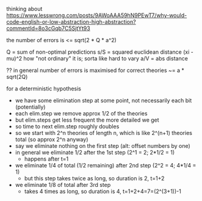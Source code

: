 thinking about https://www.lesswrong.com/posts/9AWoAAA59hN9PEwT7/why-would-code-english-or-low-abstraction-high-abstraction?commentId=8o3cGqb7C5SjtYt93



the number of errors is <= sqrt(2 * Q * a^2)

Q = sum of non-optimal predictions
s/S = squared euclidean distance
    (xi - mu)^2
    how "not ordinary" it is; sorta like hard to vary
a/V = abs distance




??
in general number of errors is maximised for correct theories ~= a * sqrt(2Q)




for a deterministic hypothesis

- we have some elimination step at some point, not necessarily each bit (potentially)
- each elim.step we remove approx 1/2 of the theories
- but elim.steps get less frequent the more detailed we get
- so time to next elim.step roughly doubles
- so we start with 2^n theories of length n, which is like 2^(n+1) theories total (so approx 2^n anyway)
- say we eliminate nothing on the first step (alt: offset numbers by one)
- in general we eliminate 1/2 after the 1st step (2^1 = 2; 2*1/2 = 1)
  - happens after t=1
- we eliminate 1/4 of total (1/2 remaining) after 2nd step (2^2 = 4; 4*1/4 = 1)
  - but this step takes twice as long, so duration is 2, t=1+2
- we eliminate 1/8 of total after 3rd step
  - takes 4 times as long, so duration is 4, t=1+2+4=7=(2^(3+1))-1


